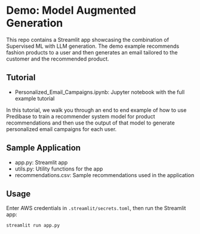 # Demo: Model Augmented Generation

This repo contains a Streamlit app showcasing the combination of Supervised ML with LLM generation.
The demo example recommends fashion products to a user and then generates an email tailored to the customer and the 
recommended product.

## Tutorial
- Personalized_Email_Campaigns.ipynb: Jupyter notebook with the full example tutorial

In this tutorial, we walk you through an end to end example of how to use Predibase to train a recommender system model
for product recommendations and then use the output of that model to generate personalized email campaigns for each user.

## Sample Application
- app.py: Streamlit app
- utils.py: Utility functions for the app
- recommendations.csv: Sample recommendations used in the application

## Usage
Enter AWS credentials in `.streamlit/secrets.toml`, then run the Streamlit app:

```shell
streamlit run app.py
```